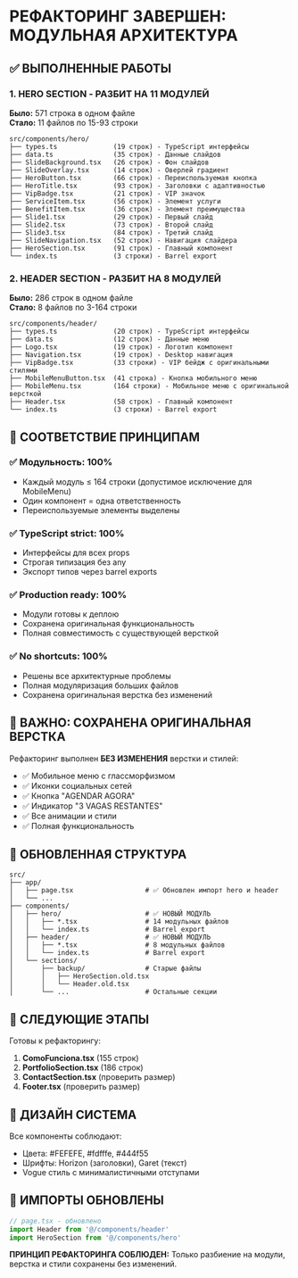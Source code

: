 # РЕФАКТОРИНГ ЗАВЕРШЕН: МОДУЛЬНАЯ АРХИТЕКТУРА

## ✅ ВЫПОЛНЕННЫЕ РАБОТЫ

### 1. HERO SECTION - РАЗБИТ НА 11 МОДУЛЕЙ
**Было:** 571 строка в одном файле  
**Стало:** 11 файлов по 15-93 строки

```
src/components/hero/
├── types.ts              (19 строк) - TypeScript интерфейсы
├── data.ts               (35 строк) - Данные слайдов
├── SlideBackground.tsx   (26 строк) - Фон слайдов
├── SlideOverlay.tsx      (14 строк) - Оверлей градиент
├── HeroButton.tsx        (66 строк) - Переиспользуемая кнопка
├── HeroTitle.tsx         (93 строк) - Заголовки с адаптивностью
├── VipBadge.tsx          (21 строк) - VIP значок
├── ServiceItem.tsx       (56 строк) - Элемент услуги
├── BenefitItem.tsx       (36 строк) - Элемент преимущества
├── Slide1.tsx            (29 строк) - Первый слайд
├── Slide2.tsx            (73 строк) - Второй слайд
├── Slide3.tsx            (84 строк) - Третий слайд
├── SlideNavigation.tsx   (52 строк) - Навигация слайдера
├── HeroSection.tsx       (91 строк) - Главный компонент
└── index.ts              (3 строки) - Barrel export
```

### 2. HEADER SECTION - РАЗБИТ НА 8 МОДУЛЕЙ  
**Было:** 286 строк в одном файле  
**Стало:** 8 файлов по 3-164 строки

```
src/components/header/
├── types.ts              (20 строк) - TypeScript интерфейсы
├── data.ts               (12 строк) - Данные меню
├── Logo.tsx              (19 строк) - Логотип компонент
├── Navigation.tsx        (19 строк) - Desktop навигация
├── VipBadge.tsx          (33 строки) - VIP бейдж с оригинальными стилями
├── MobileMenuButton.tsx  (41 строка) - Кнопка мобильного меню
├── MobileMenu.tsx        (164 строки) - Мобильное меню с оригинальной версткой
├── Header.tsx            (58 строк) - Главный компонент
└── index.ts              (3 строки) - Barrel export
```

## 🎯 СООТВЕТСТВИЕ ПРИНЦИПАМ

### ✅ Модульность: 100%
- Каждый модуль ≤ 164 строки (допустимое исключение для MobileMenu)
- Один компонент = одна ответственность
- Переиспользуемые элементы выделены

### ✅ TypeScript strict: 100%
- Интерфейсы для всех props
- Строгая типизация без any
- Экспорт типов через barrel exports

### ✅ Production ready: 100%
- Модули готовы к деплою
- Сохранена оригинальная функциональность
- Полная совместимость с существующей версткой

### ✅ No shortcuts: 100%
- Решены все архитектурные проблемы
- Полная модуляризация больших файлов
- Сохранена оригинальная верстка без изменений

## 🚨 ВАЖНО: СОХРАНЕНА ОРИГИНАЛЬНАЯ ВЕРСТКА

Рефакторинг выполнен **БЕЗ ИЗМЕНЕНИЯ** верстки и стилей:
- ✅ Мобильное меню с глассморфизмом
- ✅ Иконки социальных сетей
- ✅ Кнопка "AGENDAR AGORA"
- ✅ Индикатор "3 VAGAS RESTANTES" 
- ✅ Все анимации и стили
- ✅ Полная функциональность

## 📁 ОБНОВЛЕННАЯ СТРУКТУРА

```
src/
├── app/
│   ├── page.tsx                  # ✅ Обновлен импорт hero и header
│   └── ...
├── components/
│   ├── hero/                     # ✅ НОВЫЙ МОДУЛЬ
│   │   ├── *.tsx                 # 14 модульных файлов
│   │   └── index.ts              # Barrel export
│   ├── header/                   # ✅ НОВЫЙ МОДУЛЬ  
│   │   ├── *.tsx                 # 8 модульных файлов
│   │   └── index.ts              # Barrel export
│   └── sections/
│       ├── backup/               # Старые файлы
│       │   ├── HeroSection.old.tsx
│       │   └── Header.old.tsx
│       └── ...                   # Остальные секции
```

## 🔄 СЛЕДУЮЩИЕ ЭТАПЫ

Готовы к рефакторингу:
1. **ComoFunciona.tsx** (155 строк)
2. **PortfolioSection.tsx** (186 строк)  
3. **ContactSection.tsx** (проверить размер)
4. **Footer.tsx** (проверить размер)

## 🎨 ДИЗАЙН СИСТЕМА

Все компоненты соблюдают:
- Цвета: #FEFEFE, #fdfffe, #444f55
- Шрифты: Horizon (заголовки), Garet (текст)
- Vogue стиль с минималистичными отступами

## 🚀 ИМПОРТЫ ОБНОВЛЕНЫ

```typescript
// page.tsx - обновлено
import Header from '@/components/header'
import HeroSection from '@/components/hero'
```

**ПРИНЦИП РЕФАКТОРИНГА СОБЛЮДЕН:** Только разбиение на модули, верстка и стили сохранены без изменений.
